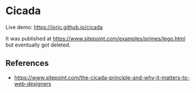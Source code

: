 # Cicada

Live demo: https://joric.github.io/cicada

It was published at https://www.sitepoint.com/examples/primes/lego.html but eventually got deleted.

## References

* https://www.sitepoint.com/the-cicada-principle-and-why-it-matters-to-web-designers

